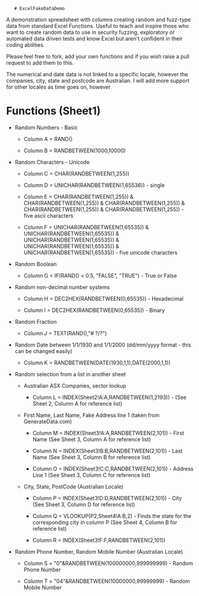        # ExcelFakeDataDemo
A demonstration spreadsheet with columns creating random and fuzz-type data from standard Excel Functions. Useful to teach and inspire those who want to create random data to use in security fuzzing, exploratory or automated data driven tests and know Excel but aren't confident in their coding abilities.

Please feel free to fork, add your own functions and if you wish raise a pull request to add them to this.

The numerical and date data is not linked to a specific locale, however the companies, city, state and postcode are Australian. I will add more support for other locales as time goes on, however

# Functions (Sheet1)

* Random Numbers - Basic

  * Column A = RAND()

  * Column B = RANDBETWEEN(1000,10000)

* Random Characters - Unicode

  * Column C = CHAR(RANDBETWEEN(1,255))

  * Column D = UNICHAR(RANDBETWEEN(1,65536)) - single 

  * Column E = CHAR(RANDBETWEEN(1,255)) & CHAR(RANDBETWEEN(1,255)) & CHAR(RANDBETWEEN(1,255)) & CHAR(RANDBETWEEN(1,255)) & CHAR(RANDBETWEEN(1,255)) - five ascii characters

  * Column F = UNICHAR(RANDBETWEEN(1,65535)) & UNICHAR(RANDBETWEEN(1,65535)) & UNICHAR(RANDBETWEEN(1,65535)) & UNICHAR(RANDBETWEEN(1,65535)) & UNICHAR(RANDBETWEEN(1,65535)) - five unicode characters

* Random Boolean

  * Column G = IF(RAND() < 0.5, "FALSE", "TRUE") - True or False

* Random non-decimal number systems

  * Column H = DEC2HEX(RANDBETWEEN(0,65535)) - Hexadecimal

  * Column I = DEC2HEX(RANDBETWEEN(0,65535)) - Binary

* Random Fraction

  * Column J = TEXT(RAND(),"# ?/?")

* Random Date between 1/1/1930 and 1/1/2000 (dd/mm/yyyy format - this can be changed easily)

  * Column K = RANDBETWEEN(DATE(1930,1,1),DATE(2000,1,1))

* Random selection from a list in another sheet

  * Australian ASX Companies, sector lookup

    * Column L = INDEX(Sheet2!A:A,RANDBETWEEN(1,2193)) - (See Sheet 2, Column A for reference list)

  * First Name, Last Name, Fake Address line 1 (taken from GenerateData.com)

    * Column M = INDEX(Sheet3!A:A,RANDBETWEEN(2,101)) - First Name (See Sheet 3, Column A for reference list)

    * Column N = INDEX(Sheet3!B:B,RANDBETWEEN(2,101)) - Last Name (See Sheet 3, Column B for reference list)

    * Column O = INDEX(Sheet3!C:C,RANDBETWEEN(2,101)) - Address Line 1 (See Sheet 3, Column C for reference list)

  * City, State, PostCode (Australian Locale)

    * Column P = INDEX(Sheet3!D:D,RANDBETWEEN(2,101)) - City (See Sheet 3, Column D for reference list)

    * Column Q = VLOOKUP(P2,Sheet4!A:B,2) - Finds the state for the corresponding city in column P (See Sheet 4, Column B for reference list)

    * Column R = INDEX(Sheet3!F:F,RANDBETWEEN(2,101))

* Random Phone Number, Random Mobile Number (Australian Locale)
    
  * Column S = "0"&RANDBETWEEN(100000000,999999999) - Random Phone Number
    
  * Column T = "04"&RANDBETWEEN(10000000,99999999) - Random Mobile Number
